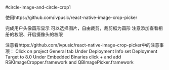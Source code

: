#circle-image-and-circle-crop1

使用https://github.com/ivpusic/react-native-image-crop-picker

完成用户头像圆形显示
可以选择图片，自由裁剪，裁剪框为圆形
注意添加查看相册的权限、开启摄像头的权限

注意看https://github.com/ivpusic/react-native-image-crop-picker中的注意事项：
Click on project General tab
Under Deployment Info set Deployment Target to 8.0
Under Embedded Binaries click + and add RSKImageCropper.framework and QBImagePicker.framework

